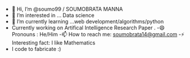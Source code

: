 - 👋 Hi, I’m @soumo99 / SOUMOBRATA MANNA 
- 👀 I’m interested in ... Data science 
- 🌱 I’m currently learning ...web development/algorithms/python
- Currently working on Artifical Intelligence Research Paper . 
-😄 Pronouns : He/Him
-📫 How to reach me: soumobrata14@gmail.com
-⚡ Interesting fact: I like Mathematics 
- I code to fabricate :)




<!---
soumo99/soumo99 is a ✨ special ✨ repository because its `README.md` (this file) appears on your GitHub profile.
You can click the Preview link to take a look at your changes.
--->
